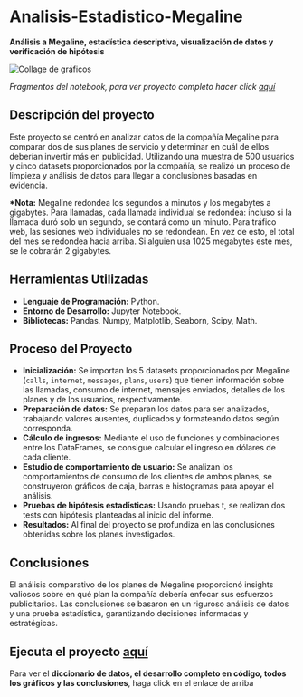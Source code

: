 # Analisis-Estadistico-Megaline
__Análisis a Megaline, estadística descriptiva, visualización de datos y verificación de hipótesis__

<image src="https://github.com/BastianLQ/Analisis-Estadistico-Megaline/blob/main/N4.jpg" alt="Collage de gráficos">

_Fragmentos del notebook, para ver proyecto completo hacer click [aquí](https://portfoliodabastianlopez.on.drv.tw/Portafolio/An%C3%A1lisis%20Estad%C3%ADstico%20Megaline.html)_

## Descripción del proyecto
Este proyecto se centró en analizar datos de la compañía Megaline para comparar dos de sus planes de servicio y determinar en cuál de ellos deberían invertir más en publicidad. Utilizando una muestra de 500 usuarios y cinco datasets proporcionados por la compañía, se realizó un proceso de limpieza y análisis de datos para llegar a conclusiones basadas en evidencia.

__*Nota:__ Megaline redondea los segundos a minutos y los megabytes a gigabytes. Para llamadas, cada llamada individual se redondea: incluso si la llamada duró solo un segundo, se contará como un minuto. Para tráfico web, las sesiones web individuales no se redondean. En vez de esto, el total del mes se redondea hacia arriba. Si alguien usa 1025 megabytes este mes, se le cobrarán 2 gigabytes.
  
## Herramientas Utilizadas
- __Lenguaje de Programación:__ Python.
- __Entorno de Desarrollo:__ Jupyter Notebook.
- __Bibliotecas:__ Pandas, Numpy, Matplotlib, Seaborn, Scipy, Math.
  
## Proceso del Proyecto
- __Inicialización:__ Se importan los 5 datasets proporcionados por Megaline (`calls`, `internet`, `messages`, `plans`, `users`) que tienen información sobre las llamadas, consumo de internet, mensajes enviados, detalles de los planes y de los usuarios, respectivamente.
- __Preparación de datos:__  Se preparan los datos para ser analizados, trabajando valores ausentes, duplicados y formateando datos según corresponda.
- __Cálculo de ingresos:__ Mediante el uso de funciones y combinaciones entre los DataFrames, se consigue calcular el ingreso en dólares de cada cliente.
- __Estudio de comportamiento de usuario:__ Se analizan los comportamientos de consumo de los clientes de ambos planes, se construyeron gráficos de caja, barras e histogramas para apoyar el análisis.
- __Pruebas de hipótesis estadísticas:__ Usando pruebas t, se realizan dos tests con hipótesis planteadas al inicio del informe.
- __Resultados:__ Al final del proyecto se profundiza en las conclusiones obtenidas sobre los planes investigados.
  
## Conclusiones
El análisis comparativo de los planes de Megaline proporcionó insights valiosos sobre en qué plan la compañía debería enfocar sus esfuerzos publicitarios. Las conclusiones se basaron en un riguroso análisis de datos y una prueba estadística, garantizando decisiones informadas y estratégicas.

## Ejecuta el proyecto [aquí](https://portfoliodabastianlopez.on.drv.tw/Portafolio/An%C3%A1lisis%20Estad%C3%ADstico%20Megaline.html)
Para ver el __diccionario de datos, el desarrollo completo en código, todos los gráficos y las conclusiones__, haga click en el enlace de arriba
